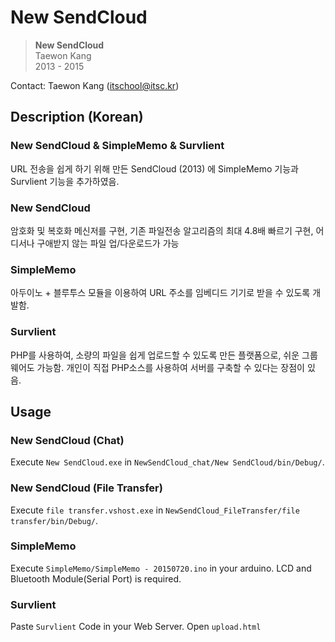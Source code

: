 # New SendCloud
> **New SendCloud**<br>
> Taewon Kang<br>
> 2013 - 2015<br>

Contact: Taewon Kang (itschool@itsc.kr)

## Description (Korean)
### New SendCloud & SimpleMemo & Survlient
URL 전송을 쉽게 하기 위해 만든 SendCloud (2013) 에 SimpleMemo 기능과 Survlient 기능을 추가하였음.

### New SendCloud
암호화 및 복호화 메신저를 구현, 기존 파일전송 알고리즘의 최대 4.8배 빠르기 구현, 어디서나 구애받지 않는 파일 업/다운로드가 가능

### SimpleMemo 
아두이노 + 블루투스 모듈을 이용하여 URL 주소를 임베디드 기기로 받을 수 있도록 개발함.

### Survlient
PHP를 사용하여, 소량의 파일을 쉽게 업로드할 수 있도록 만든 플랫폼으로, 쉬운 그룹웨어도 가능함. 개인이 직접 PHP소스를 사용하여 서버를 구축할 수 있다는 장점이 있음.

## Usage
### New SendCloud (Chat)
Execute `New SendCloud.exe` in `NewSendCloud_chat/New SendCloud/bin/Debug/`.

### New SendCloud (File Transfer)
Execute `file transfer.vshost.exe` in `NewSendCloud_FileTransfer/file transfer/bin/Debug/`.

### SimpleMemo
Execute `SimpleMemo/SimpleMemo - 20150720.ino` in your arduino.
LCD and Bluetooth Module(Serial Port) is required.

### Survlient
Paste `Survlient` Code in your Web Server. Open `upload.html`
